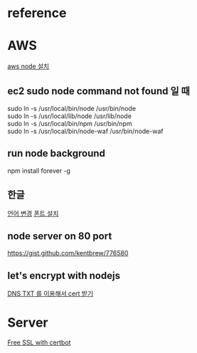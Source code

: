 # reference
# AWS
[aws node 설치](http://behonestar.tistory.com/39)
## ec2 sudo node command not found 일 때
sudo ln -s /usr/local/bin/node /usr/bin/node  
sudo ln -s /usr/local/lib/node /usr/lib/node  
sudo ln -s /usr/local/bin/npm /usr/bin/npm  
sudo ln -s /usr/local/bin/node-waf /usr/bin/node-waf  
## run node background
npm install forever -g
## 한글
[언어 변경](https://gist.github.com/ibrahimlawal/bfec7092cb64d46d8f9d1fd2c0c3d9c8)
[폰트 설치](https://github.com/pinedance/codenote/wiki/AWS-EC2%EC%97%90-%ED%95%9C%EA%B8%80-%ED%95%9C%EB%AC%B8%EC%9D%B4-%EC%A0%9C%EB%8C%80%EB%A1%9C-%ED%91%9C%EC%8B%9C%EB%90%98%EC%A7%80-%EC%95%8A%EC%9D%84-%EB%95%8C%3F)

## node server on 80 port
https://gist.github.com/kentbrew/776580
## let's encrypt with nodejs
[DNS TXT 를 이용해서 cert 받기](https://stackoverflow.com/questions/40199580/how-can-i-use-a-letsencrypt-ssl-cert-in-my-heroku-node-express-app)

# Server
[Free SSL with certbot](https://certbot.eff.org/lets-encrypt/osx-other)
